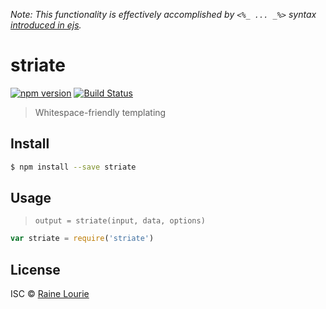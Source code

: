 *Note: This functionality is effectively accomplished by `<%_ ... _%>` syntax [introduced in ejs](https://github.com/mde/ejs/pull/105).*

# striate
[![npm version](https://img.shields.io/npm/v/striate.svg)](https://npmjs.org/package/striate)
[![Build Status](https://travis-ci.org/metaraine/striate.svg?branch=master)](https://travis-ci.org/metaraine/striate)

> Whitespace-friendly templating

## Install

```sh
$ npm install --save striate
```

## Usage

> `output = striate(input, data, options)`

```js
var striate = require('striate')
```

## License

ISC © [Raine Lourie](https://github.com/metaraine)

